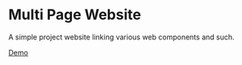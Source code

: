 # Multi Page Website
A simple project website linking various web components and such.

[Demo](https://andrewatts85.github.io/multi-page-website/)
